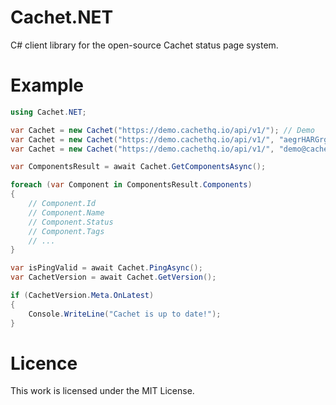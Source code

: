 # Cachet.NET
C# client library for the open-source Cachet status page system.

# Example

```csharp
using Cachet.NET;

var Cachet = new Cachet("https://demo.cachethq.io/api/v1/"); // Demo
var Cachet = new Cachet("https://demo.cachethq.io/api/v1/", "aegrHARGrgsfhryae"); // Token
var Cachet = new Cachet("https://demo.cachethq.io/api/v1/", "demo@cachethq.io", "password"); // Account

var ComponentsResult = await Cachet.GetComponentsAsync();

foreach (var Component in ComponentsResult.Components)
{
    // Component.Id
    // Component.Name
    // Component.Status
    // Component.Tags
    // ...
}

var isPingValid = await Cachet.PingAsync();
var CachetVersion = await Cachet.GetVersion();

if (CachetVersion.Meta.OnLatest)
{
    Console.WriteLine("Cachet is up to date!");
}
```

# Licence
This work is licensed under the MIT License.
